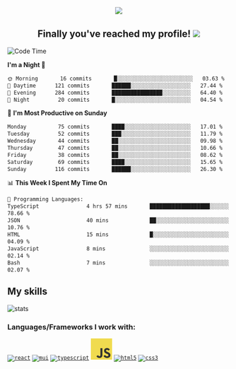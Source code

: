 <p align="center">
  <img src="https://user-images.githubusercontent.com/102032437/162972217-d9d013af-ed44-46cb-bd0c-aaf87b5200e7.gif">
</p>

<h2 align="center">
  Finally you've reached my profile!
  <img src="https://media.giphy.com/media/hvRJCLFzcasrR4ia7z/giphy.gif" width="28">
</h2>

<!--START_SECTION:waka-->
![Code Time](http://img.shields.io/badge/Code%20Time-957%20hrs%202%20mins-blue)

**I'm a Night 🦉** 

```text
🌞 Morning       16 commits       █░░░░░░░░░░░░░░░░░░░░░░░░   03.63 % 
🌆 Daytime      121 commits       ██████░░░░░░░░░░░░░░░░░░░   27.44 % 
🌃 Evening      284 commits       ████████████████░░░░░░░░░   64.40 % 
🌙 Night         20 commits       █░░░░░░░░░░░░░░░░░░░░░░░░   04.54 % 

```
📅 **I'm Most Productive on Sunday** 

```text
Monday          75 commits       ████░░░░░░░░░░░░░░░░░░░░░   17.01 % 
Tuesday         52 commits       ███░░░░░░░░░░░░░░░░░░░░░░   11.79 % 
Wednesday       44 commits       ██░░░░░░░░░░░░░░░░░░░░░░░   09.98 % 
Thursday        47 commits       ██░░░░░░░░░░░░░░░░░░░░░░░   10.66 % 
Friday          38 commits       ██░░░░░░░░░░░░░░░░░░░░░░░   08.62 % 
Saturday        69 commits       ████░░░░░░░░░░░░░░░░░░░░░   15.65 % 
Sunday         116 commits       ██████░░░░░░░░░░░░░░░░░░░   26.30 % 

```


📊 **This Week I Spent My Time On** 

```text
💬 Programming Languages: 
TypeScript               4 hrs 57 mins       ███████████████████░░░░░░   78.66 % 
JSON                     40 mins             ██░░░░░░░░░░░░░░░░░░░░░░░   10.76 % 
HTML                     15 mins             █░░░░░░░░░░░░░░░░░░░░░░░░   04.09 % 
JavaScript               8 mins              ░░░░░░░░░░░░░░░░░░░░░░░░░   02.14 % 
Bash                     7 mins              ░░░░░░░░░░░░░░░░░░░░░░░░░   02.07 % 

```


<!--END_SECTION:waka-->

<h2>My skills</h2>

<img src="https://github-readme-stats.vercel.app/api?username=etczrn&count_private=true&show_icons=true&hide_border=true&bg_color=45deg,185a9d,43cea2&title_color=ffffff&text_color=ffffff&icon_color=ffffff" alt="stats">

### Languages/Frameworks I work with:

<code><a href="https://reactjs.org/"><img alt="react" title="react" src="https://cdn.jsdelivr.net/gh/devicons/devicon/icons/react/react-original.svg" height="48"></a></code>
<code><a href="https://mui.com/"><img alt="mui" title="mui" src="https://cdn.jsdelivr.net/gh/devicons/devicon/icons/materialui/materialui-original.svg" height="48"></a></code>
<code><a href="https://www.typescriptlang.org/"><img alt="typescript" title="typescript" src="https://cdn.jsdelivr.net/gh/devicons/devicon/icons/typescript/typescript-original.svg" height="48"></a></code>
<code><a href="https://developer.mozilla.org/en-US/docs/Web/JavaScript"><img alt="JavaScript" title="JavaScript" src="https://raw.githubusercontent.com/github/explore/80688e429a7d4ef2fca1e82350fe8e3517d3494d/topics/javascript/javascript.png" height="48"></a></code>
<code><a href="https://dev.w3.org/html5/html-author/"><img alt="html5" title="html5" src="https://cdn.jsdelivr.net/gh/devicons/devicon/icons/html5/html5-original.svg" height="48"></a></code>
<code><a href="https://www.w3.org/TR/css/"><img alt="css3" title="css3" src="https://cdn.jsdelivr.net/gh/devicons/devicon/icons/css3/css3-original.svg" height="48"></a></code>
